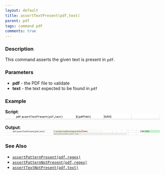 ```yaml
---
layout: default
title: assertTextPresent(pdf,text)
parent: pdf
tags: command pdf
comments: true
---
```



### Description
This command asserts the given text is present in `pdf`.


### Parameters
- **pdf** - the PDF file to validate
- **text** - the text expected to be found in `pdf`


### Example
**Script**:<br/>
![script](image/assertTextPresent_01.png)

**Output**:<br/>
![output](image/assertTextPresent_02.png)


### See Also
- [`assertPatternPresent(pdf,regex)`](assertPatternPresent(pdf,regex))
- [`assertPatternNotPresent(pdf,regex)`](assertPatternNotPresent(pdf,regex))
- [`assertTextNotPresent(pdf,text)`](assertTextNotPresent(pdf,text))
